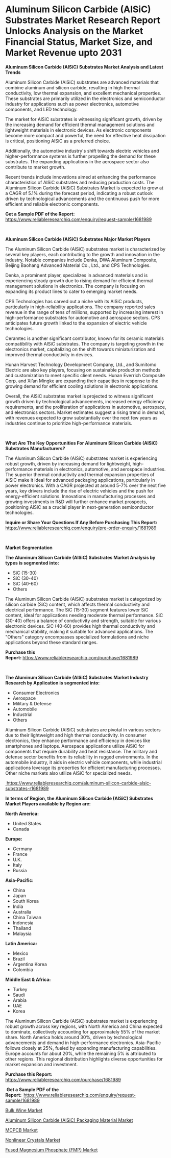 <p><h1>Aluminum Silicon Carbide (AlSiC) Substrates Market Research Report Unlocks Analysis on the Market Financial Status, Market Size, and Market Revenue upto 2031</h1></p><p><strong>Aluminum Silicon Carbide (AlSiC) Substrates Market Analysis and Latest Trends</strong></p>
<p><p>Aluminum Silicon Carbide (AlSiC) substrates are advanced materials that combine aluminum and silicon carbide, resulting in high thermal conductivity, low thermal expansion, and excellent mechanical properties. These substrates are primarily utilized in the electronics and semiconductor industry for applications such as power electronics, automotive components, and LED technology.</p><p>The market for AlSiC substrates is witnessing significant growth, driven by the increasing demand for efficient thermal management solutions and lightweight materials in electronic devices. As electronic components become more compact and powerful, the need for effective heat dissipation is critical, positioning AlSiC as a preferred choice. </p><p>Additionally, the automotive industry's shift towards electric vehicles and higher-performance systems is further propelling the demand for these substrates. The expanding applications in the aerospace sector also contribute to market growth. </p><p>Recent trends include innovations aimed at enhancing the performance characteristics of AlSiC substrates and reducing production costs. The Aluminum Silicon Carbide (AlSiC) Substrates Market is expected to grow at a CAGR of 5.1% during the forecast period, indicating a robust outlook driven by technological advancements and the continuous push for more efficient and reliable electronic components.</p></p>
<p><strong>Get a Sample PDF of the Report:&nbsp;</strong> <a href="https://www.reliableresearchiq.com/enquiry/request-sample/1681989?utm_campaign=101&utm_medium=2&utm_source=Github&utm_content=ia&utm_term=01102024&utm_id=aluminum-silicon-carbide-alsic-substrates">https://www.reliableresearchiq.com/enquiry/request-sample/1681989</a></p>
<p>&nbsp;</p>
<p><strong>Aluminum Silicon Carbide (AlSiC) Substrates Major Market Players</strong></p>
<p><p>The Aluminum Silicon Carbide (AlSiC) substrates market is characterized by several key players, each contributing to the growth and innovation in the industry. Notable companies include Denka, DWA Aluminum Composite, Beijing Baohang Advanced Material Co., Ltd., and CPS Technologies.</p><p>Denka, a prominent player, specializes in advanced materials and is experiencing steady growth due to rising demand for efficient thermal management solutions in electronics. The company is focusing on expanding its product lines to cater to emerging market needs.</p><p>CPS Technologies has carved out a niche with its AlSiC products, particularly in high-reliability applications. The company reported sales revenue in the range of tens of millions, supported by increasing interest in high-performance substrates for automotive and aerospace sectors. CPS anticipates future growth linked to the expansion of electric vehicle technologies.</p><p>Ceramtec is another significant contributor, known for its ceramic materials compatibility with AlSiC substrates. The company is targeting growth in the electronics market, capitalizing on the shift towards miniaturization and improved thermal conductivity in devices.</p><p>Hunan Harvest Technology Development Company, Ltd., and Sumitomo Electric are also key players, focusing on sustainable production methods and customization to meet specific client needs. Hunan Everrich Composite Corp. and Xi’an Mingke are expanding their capacities in response to the growing demand for efficient cooling solutions in electronic applications.</p><p>Overall, the AlSiC substrates market is projected to witness significant growth driven by technological advancements, increased energy efficiency requirements, and the proliferation of applications in automotive, aerospace, and electronics sectors. Market estimates suggest a rising trend in demand, with revenues expected to grow substantially over the next few years as industries continue to prioritize high-performance materials.</p></p>
<p>&nbsp;</p>
<p><strong>What Are The Key Opportunities For Aluminum Silicon Carbide (AlSiC) Substrates Manufacturers?</strong></p>
<p><p>The Aluminum Silicon Carbide (AlSiC) substrates market is experiencing robust growth, driven by increasing demand for lightweight, high-performance materials in electronics, automotive, and aerospace industries. The superior thermal conductivity and thermal expansion properties of AlSiC make it ideal for advanced packaging applications, particularly in power electronics. With a CAGR projected at around 5-7% over the next five years, key drivers include the rise of electric vehicles and the push for energy-efficient solutions. Innovations in manufacturing processes and growing investments in R&D will further enhance market prospects, positioning AlSiC as a crucial player in next-generation semiconductor technologies.</p></p>
<p><strong>Inquire or Share Your Questions If Any Before Purchasing This Report:</strong> <a href="https://www.reliableresearchiq.com/enquiry/pre-order-enquiry/1681989?utm_campaign=101&utm_medium=2&utm_source=Github&utm_content=ia&utm_term=01102024&utm_id=aluminum-silicon-carbide-alsic-substrates">https://www.reliableresearchiq.com/enquiry/pre-order-enquiry/1681989</a></p>
<p>&nbsp;</p>
<p><strong>Market Segmentation</strong></p>
<p><strong>The Aluminum Silicon Carbide (AlSiC) Substrates Market Analysis by types is segmented into:</strong></p>
<p><ul><li>SiC (15-30)</li><li>SiC (30-40)</li><li>SiC (40-60)</li><li>Others</li></ul></p>
<p><p>The Aluminum Silicon Carbide (AlSiC) substrates market is categorized by silicon carbide (SiC) content, which affects thermal conductivity and electrical performance. The SiC (15-30) segment features lower SiC content, ideal for applications needing moderate thermal performance. SiC (30-40) offers a balance of conductivity and strength, suitable for various electronic devices. SiC (40-60) provides high thermal conductivity and mechanical stability, making it suitable for advanced applications. The "Others" category encompasses specialized formulations and niche applications beyond these standard ranges.</p></p>
<p><strong>Purchase this Report:&nbsp;</strong><a href="https://www.reliableresearchiq.com/purchase/1681989?utm_campaign=101&utm_medium=2&utm_source=Github&utm_content=ia&utm_term=01102024&utm_id=aluminum-silicon-carbide-alsic-substrates">https://www.reliableresearchiq.com/purchase/1681989</a></p>
<p>&nbsp;</p>
<p><strong>The Aluminum Silicon Carbide (AlSiC) Substrates Market Industry Research by Application is segmented into:</strong></p>
<p><ul><li>Consumer Electronics</li><li>Aerospace</li><li>Military & Defense</li><li>Automobile</li><li>Industrial</li><li>Others</li></ul></p>
<p><p>Aluminum Silicon Carbide (AlSiC) substrates are pivotal in various sectors due to their lightweight and high thermal conductivity. In consumer electronics, they enhance performance and efficiency in devices like smartphones and laptops. Aerospace applications utilize AlSiC for components that require durability and heat resistance. The military and defense sector benefits from its reliability in rugged environments. In the automobile industry, it aids in electric vehicle components, while industrial applications leverage its properties for efficient manufacturing processes. Other niche markets also utilize AlSiC for specialized needs.</p></p>
<p><a href="https://www.reliableresearchiq.com/aluminum-silicon-carbide-alsic-substrates-r1681989?utm_campaign=101&utm_medium=2&utm_source=Github&utm_content=ia&utm_term=01102024&utm_id=aluminum-silicon-carbide-alsic-substrates">&nbsp;https://www.reliableresearchiq.com/aluminum-silicon-carbide-alsic-substrates-r1681989</a></p>
<p><strong>In terms of Region, the Aluminum Silicon Carbide (AlSiC) Substrates Market Players available by Region are:</strong></p>
<p>
    <p> <strong> North America: </strong>
        <ul>
            <li>United States</li>
            <li>Canada</li>
        </ul>
        </p> 
    <p> <strong> Europe: </strong>
        <ul>
            <li>Germany</li>
            <li>France</li>
            <li>U.K.</li>
            <li>Italy</li>
            <li>Russia</li>
        </ul>
        </p> 
    <p> <strong> Asia-Pacific: </strong>
        <ul>
            <li>China</li>
            <li>Japan</li>
            <li>South Korea</li>
            <li>India</li>
            <li>Australia</li>
            <li>China Taiwan</li>
            <li>Indonesia</li>
            <li>Thailand</li>
            <li>Malaysia</li>
        </ul>
        </p> 
    <p> <strong> Latin America: </strong>
        <ul>
            <li>Mexico</li>
            <li>Brazil</li>
            <li>Argentina Korea</li>
            <li>Colombia</li>
        </ul>
        </p> 
    <p> <strong> Middle East & Africa: </strong>
        <ul>
            <li>Turkey</li>
            <li>Saudi</li>
            <li>Arabia</li>
            <li>UAE</li>
            <li>Korea</li>
        </ul>
    </p>
    </p>
<p><p>The Aluminum Silicon Carbide (AlSiC) substrates market is experiencing robust growth across key regions, with North America and China expected to dominate, collectively accounting for approximately 55% of the market share. North America holds around 30%, driven by technological advancements and demand in high-performance electronics. Asia-Pacific follows closely at 25%, fueled by expanding manufacturing capabilities. Europe accounts for about 20%, while the remaining 5% is attributed to other regions. This regional distribution highlights diverse opportunities for market expansion and investment.</p></p>
<p><strong>Purchase this Report: </strong><a href="https://www.reliableresearchiq.com/purchase/1681989?utm_campaign=101&utm_medium=2&utm_source=Github&utm_content=ia&utm_term=01102024&utm_id=aluminum-silicon-carbide-alsic-substrates">https://www.reliableresearchiq.com/purchase/1681989</a></p>
<p>&nbsp;<strong>Get a Sample PDF of the Report:&nbsp;&nbsp;</strong><a href="https://www.reliableresearchiq.com/enquiry/request-sample/1681989?utm_campaign=101&utm_medium=2&utm_source=Github&utm_content=ia&utm_term=01102024&utm_id=aluminum-silicon-carbide-alsic-substrates">https://www.reliableresearchiq.com/enquiry/request-sample/1681989</a></p>
<p><strong></strong></p>
<p><p><a href="https://www.linkedin.com/pulse/what-innovations-market-trends-shaping-bulk-wine-startlingly-qas6c?utm_campaign=101&utm_medium=2&utm_source=Github&utm_content=ia&utm_term=01102024&utm_id=aluminum-silicon-carbide-alsic-substrates">Bulk Wine Market</a></p><p><a href="https://github.com/Armeladukagjini693/Market-Research-Report-List-1/blob/main/aluminum-silicon-carbide-alsic-packaging-material-market.md?utm_campaign=101&utm_medium=2&utm_source=Github&utm_content=ia&utm_term=01102024&utm_id=aluminum-silicon-carbide-alsic-substrates">Aluminum Silicon Carbide (AlSiC) Packaging Material Market</a></p><p><a href="https://issuu.com/reportprime-2/docs/mcpcb-market-size-2030.pptx_993aafe03dc89c?utm_campaign=101&utm_medium=2&utm_source=Github&utm_content=ia&utm_term=01102024&utm_id=aluminum-silicon-carbide-alsic-substrates">MCPCB Market</a></p><p><a href="https://issuu.com/reportprime-2/docs/nonlinear-crystals-market-size-2030_f12038440d2a0a?utm_campaign=101&utm_medium=2&utm_source=Github&utm_content=ia&utm_term=01102024&utm_id=aluminum-silicon-carbide-alsic-substrates">Nonlinear Crystals Market</a></p><p><a href="https://github.com/irishfasticzg0/Market-Research-Report-List-1/blob/main/fused-magnesium-phosphate-fmp-market.md?utm_campaign=101&utm_medium=2&utm_source=Github&utm_content=ia&utm_term=01102024&utm_id=aluminum-silicon-carbide-alsic-substrates">Fused Magnesium Phosphate (FMP) Market</a></p></p>